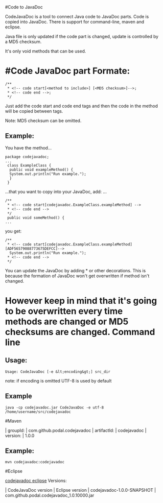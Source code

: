 #Code to JavaDoc

CodeJavaDoc is a tool to connect Java code to JavaDoc parts. Code is copied into JavaDoc. There is support for command-line, maven and eclipse.</div>

Java file is only updated if the code part is changed, update is controlled by a MD5 checksum.</div>

It's only void methods that can be used.

#Code JavaDoc part
Formate:
========
 	/**
	 * <!-- code start[<method to include>] [<MD5 checksum>]-->;
	 * <!-- code end -->;
	 */


Just add the code start and code end tags and then the
code in the method will be copied between tags.

Note: MD5 checksum can be omitted.

Example:
--------
You have the method...

	package codejavadoc;
	...
	 class ExampleClass {
	  public void exampleMethod() {
	  System.out.println("Run example.");
	  }
	 }

...that you want to copy into your JavaDoc, add:
...

	/**
	 * <!-- code start[codejavadoc.ExampleClass.exampleMethod] -->
	 * <!-- code end -->
	 */
	 public void someMethod() {
	...

you get:
	
	/**
	 * <!-- code start[codejavadoc.ExampleClass.exampleMethod] [ADF56579088773675DEFCC]-->
	  System.out.println("Run example.");
	 * <!-- code end -->
	 */

You can update the JavaDoc by adding * or other decorations. This is because the formation of JavaDoc won't get overwritten if method isn't changed.

However keep in mind that it's going to be overwritten every time methods are changed or MD5 checksums are changed.
Command line
============
Usage:
--------

	Usage: CodeJavaDoc [-e &lt;encoding&gt;] src_dir
	
note: if encoding is omitted UTF-8 is used by default

Example
-------

	java -cp codejavadoc.jar CodeJavaDoc -e utf-8 /home/username/src/codejavadoc
	
#Maven


| groupId: | com.github.podal.codejavadoc
| artifactId: | codejavadoc
| version: | 1.0.0

Example:
--------
	mvn codejavadoc:codejavadoc
#Eclipse

<a href="eclipse">codejavadoc eclipse</a>
Versions:

| CodeJavaDoc version | Eclipse version
| codejavadoc-1.0.0-SNAPSHOT | com.github.podal.codejavadoc_1.0.10000.jar</td>
